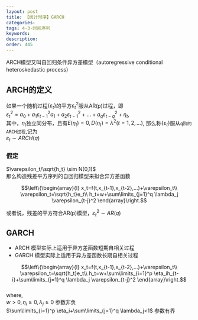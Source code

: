 ```yaml
---
layout: post
title: 【统计时序】GARCH
categories:
tags: 4-3-时间序列
keywords:
description:
order: 445
---
```


ARCH模型又叫自回归条件异方差模型（autoregressive conditional heteroskedastic process）  

## ARCH的定义

如果一个随机过程$\{ \varepsilon_t \}$的平方$\varepsilon_t^2$服从AR(p)过程，即  
$\varepsilon_t^2=a_0+a_1 \varepsilon_{t-1}^2a_1 +a_2 \varepsilon_{t-1}^2+...+a_q \varepsilon_{t-q}^2+\eta_t$,  
其中，$\eta_t$独立同分布，且有$E(\eta_t)=0,D(\eta_t)=\lambda^2(t=1,2,...)$,
那么称$\{ \varepsilon_t \}$服从`q阶的ARCH过程`,记为  
$\varepsilon_t\sim ARCH(q)$  


### 假定
$\varepsilon_t/\sqrt{h_t} \sim N(0,1)$  
那么构造残差平方序列的自回归模型来拟合异方差函数  

$$\left\{\begin{array}{l}
x_t=f(t,x_{t-1},x_{t-2},...)+\varepsilon_t\\
\varepsilon_t=\sqrt{h_t}e_t\\
h_t=w+\sum\limits_{j=1}^q \lambda_j \varepsilon_{t-j}^2
\end{array}\right.$$


或者说，残差的平方符合AR(p)模型，$\varepsilon_t^2\sim AR(q)$
## GARCH
- ARCH 模型实际上适用于异方差函数短期自相关过程
- GARCH 模型实际上适用于异方差函数长期自相关过程


$$\left\{\begin{array}{l}
x_t=f(t,x_{t-1},x_{t-2},...)+\varepsilon_t\\
\varepsilon_t=\sqrt{h_t}e_t\\
h_t=w+\sum\limits_{i=1}^p \eta_ih_{t-i}+\sum\limits_{j=1}^q \lambda_j \varepsilon_{t-j}^2
\end{array}\right.$$  
where,  
$w>0,\eta_i\geq0,\lambda_j\geq0$ 参数非负  
$\sum\limits_{i=1}^p \eta_i+\sum\limits_{j=1}^q \lambda_j<1$ 参数有界  
